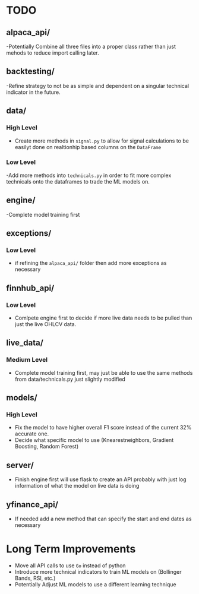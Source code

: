 # TODO

## alpaca_api/

-Potentially Combine all three files into a proper class rather than just mehods to reduce import calling later.

## backtesting/

-Refine strategy to not be as simple and dependent on a singular technical indicator in the future.

## data/

### High Level
- Create more methods in `signal.py` to allow for signal calculations to be easilyt done on realtionhip based columns on the `DataFrame`

### Low Level
-Add more methods into `technicals.py` in order to fit more complex technicals onto the dataframes to trade the ML models on.

## engine/

-Complete model training first

## exceptions/

### Low Level
- if refining the `alpaca_api/` folder then add more exceptions as necessary

## finnhub_api/

### Low Level
- Comlpete engine first to decide if more live data needs to be pulled than just the live OHLCV data.

## live_data/


### Medium Level
- Complete model training first, may just be able to use the same methods from data/technicals.py just slightly modified

## models/

### High Level
- Fix the model to have higher overall F1 score instead of the current 32% accurate one.
- Decide what specific model to use (Knearestneighbors, Gradient Boosting, Random Forest)

## server/

- Finish engine first will use flask to create an API probably with just log information of what the model on live data is doing

## yfinance_api/

- If needed add a new method that can specify the start and end dates as necessary

# Long Term Improvements
- Move all API calls to use `Go` instead of python
- Introduce more technical indicators to train ML models on (Bollinger Bands, RSI, etc.)
- Potentially Adjust ML models to use a different learning technique